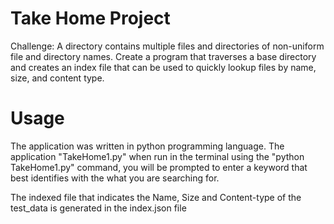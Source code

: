 # Take Home Project

Challenge: A directory contains multiple files and directories of non-uniform file and directory names. Create a program that traverses a base directory and creates an index file that can be used to quickly lookup files by name, size, and content type.

# Usage

The application was written in python programming language. The application "TakeHome1.py" when run in the terminal using the "python TakeHome1.py" command, you will be prompted to enter a keyword that best identifies with the what you are searching for.

The indexed file that indicates the Name, Size and Content-type of the test_data is generated in the index.json file
